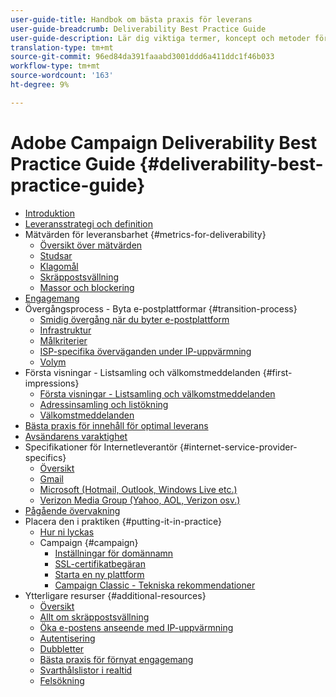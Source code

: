 ```yaml
---
user-guide-title: Handbok om bästa praxis för leverans
user-guide-breadcrumb: Deliverability Best Practice Guide
user-guide-description: Lär dig viktiga termer, koncept och metoder för leverans för att säkerställa att ert marknadsföringsprogram lyckas.
translation-type: tm+mt
source-git-commit: 96ed84da391faaabd3001ddd6a411ddc1f46b033
workflow-type: tm+mt
source-wordcount: '163'
ht-degree: 9%

---
```



# Adobe Campaign Deliverability Best Practice Guide {#deliverability-best-practice-guide}

+ [Introduktion](/help/introduction.md)
+ [Leveransstrategi och definition](/help/deliverability-strategy-and-definition.md)
+ Mätvärden för leveransbarhet {#metrics-for-deliverability}
   + [Översikt över mätvärden](/help/metrics/metrics-overview.md)
   + [Studsar](/help/metrics/bounces.md)
   + [Klagomål](/help/metrics/complaints.md)
   + [Skräppostsvällning](/help/metrics/spam-traps.md)
   + [Massor och blockering](/help/metrics/bulking-and-blocking.md)
+ [Engagemang](/help/engagement.md)
+ Övergångsprocess - Byta e-postplattformar {#transition-process}
   + [Smidig övergång när du byter e-postplattform](/help/transition-process/switching-email-platforms.md)
   + [Infrastruktur](/help/transition-process/infrastructure.md)
   + [Målkriterier](/help/transition-process/targeting-criteria.md)
   + [ISP-specifika överväganden under IP-uppvärmning](/help/transition-process/isp-specific-considerations-during-ip-warming.md)
   + [Volym](/help/transition-process/volume.md)
+ Första visningar - Listsamling och välkomstmeddelanden {#first-impressions}
   + [Första visningar - Listsamling och välkomstmeddelanden](/help/first-impressions/introduction.md)
   + [Adressinsamling och listökning](/help/first-impressions/address-collection-and-list-growth.md)
   + [Välkomstmeddelanden](/help/first-impressions/welcome-emails.md)
+ [Bästa praxis för innehåll för optimal leverans](/help/content-best-practices-for-optimal-delivery.md)
+ [Avsändarens varaktighet](/help/sender-permanence.md)
+ Specifikationer för Internetleverantör {#internet-service-provider-specifics}
   + [Översikt](/help/internet-service-provider-specifics/overview.md)
   + [Gmail](/help/internet-service-provider-specifics/gmail.md)
   + [Microsoft (Hotmail, Outlook, Windows Live etc.)](/help/internet-service-provider-specifics/microsoft.md)
   + [Verizon Media Group (Yahoo, AOL, Verizon osv.)](/help/internet-service-provider-specifics/verizon-media-group.md)
+ [Pågående övervakning](/help/ongoing-monitoring.md)
+ Placera den i praktiken {#putting-it-in-practice}
   + [Hur ni lyckas](/help/putting-it-in-practice/how-to-reach-success.md)
   + Campaign {#campaign}
      + [Inställningar för domännamn](/help/putting-it-in-practice/ac-domain-name-setup.md)
      + [SSL-certifikatbegäran](/help/putting-it-in-practice/ac-ssl-certificate-request.md)
      + [Starta en ny plattform](/help/putting-it-in-practice/ac-starting-new-platform.md)
      + [Campaign Classic - Tekniska rekommendationer](/help/putting-it-in-practice/acc-technical-recommendations.md)
+ Ytterligare resurser {#additional-resources}
   + [Översikt](/help/additional-resources/general-resources.md)
   + [Allt om skräppostsvällning](/help/additional-resources/all-about-spam-traps.md)
   + [Öka e-postens anseende med IP-uppvärmning](/help/additional-resources/increase-reputation-with-ip-warming.md)
   + [Autentisering](/help/additional-resources/authentication.md)
   + [Dubbletter](/help/additional-resources/duplicates.md)
   + [Bästa praxis för förnyat engagemang](/help/additional-resources/re-engagement.md)
   + [Svarthålslistor i realtid](/help/additional-resources/blocklist-databases.md)
   + [Felsökning](/help/additional-resources/troubleshooting.md)
